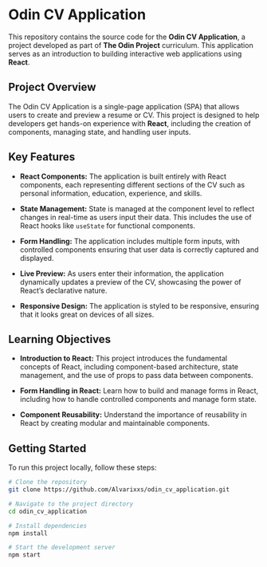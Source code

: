 # Odin CV Application

This repository contains the source code for the **Odin CV Application**, a project developed as part of **The Odin Project** curriculum. This application serves as an introduction to building interactive web applications using **React**.

## Project Overview

The Odin CV Application is a single-page application (SPA) that allows users to create and preview a resume or CV. This project is designed to help developers get hands-on experience with **React**, including the creation of components, managing state, and handling user inputs.

## Key Features

- **React Components:** The application is built entirely with React components, each representing different sections of the CV such as personal information, education, experience, and skills.
  
- **State Management:** State is managed at the component level to reflect changes in real-time as users input their data. This includes the use of React hooks like `useState` for functional components.

- **Form Handling:** The application includes multiple form inputs, with controlled components ensuring that user data is correctly captured and displayed.

- **Live Preview:** As users enter their information, the application dynamically updates a preview of the CV, showcasing the power of React’s declarative nature.

- **Responsive Design:** The application is styled to be responsive, ensuring that it looks great on devices of all sizes.

## Learning Objectives

- **Introduction to React:** This project introduces the fundamental concepts of React, including component-based architecture, state management, and the use of props to pass data between components.

- **Form Handling in React:** Learn how to build and manage forms in React, including how to handle controlled components and manage form state.

- **Component Reusability:** Understand the importance of reusability in React by creating modular and maintainable components.

## Getting Started

To run this project locally, follow these steps:

```bash
# Clone the repository
git clone https://github.com/Alvarixxs/odin_cv_application.git

# Navigate to the project directory
cd odin_cv_application

# Install dependencies
npm install

# Start the development server
npm start
